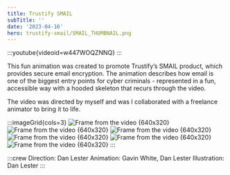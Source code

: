 ```yaml
---
title: Trustify SMAIL
subTitle: ''
date: '2023-04-16'
hero: trustify-smail/SMAIL_THUMBNAIL.png
---
```


:::youtube{videoid=w447WOQZNNQ}
:::

This fun animation was created to promote Trustify’s SMAIL product, which provides secure email encryption. The animation describes how email is one of the biggest entry points for cyber criminals - represented in a fun, accessible way with a hooded skeleton that recurs through the video.

The video was directed by myself and was I collaborated with a freelance animator to bring it to life.


:::imageGrid{cols=3}
![Frame from the video {640x320}](/static/images/trustify-smail/frame_41.jpg '')
![Frame from the video {640x320}](/static/images/trustify-smail/frame_977.jpg '')
![Frame from the video {640x320}](/static/images/trustify-smail/frame_1313.jpg '')
![Frame from the video {640x320}](/static/images/trustify-smail/frame_2376.jpg '')
![Frame from the video {640x320}](/static/images/trustify-smail/frame_1018.jpg '')
![Frame from the video {640x320}](/static/images/trustify-smail/frame_1173.jpg '')
:::


:::crew
Direction: Dan Lester
Animation: Gavin White, Dan Lester
Illustration: Dan Lester
:::
